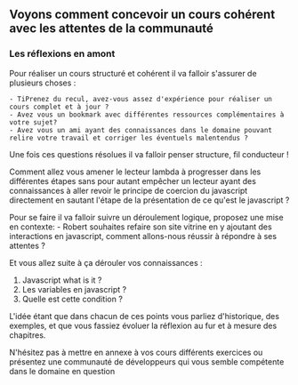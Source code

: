## Voyons comment concevoir un cours cohérent avec les attentes de la communauté

### Les réflexions en amont

Pour réaliser un cours structuré et cohérent il va falloir s'assurer de plusieurs choses :

    - TiPrenez du recul, avez-vous assez d'expérience pour réaliser un cours complet et à jour ?
    - Avez vous un bookmark avec différentes ressources complémentaires à votre sujet?
    - Avez vous un ami ayant des connaissances dans le domaine pouvant relire votre travail et corriger les éventuels malentendus ?

Une fois ces questions résolues il va falloir penser structure, fil conducteur !

Comment allez vous amener le lecteur lambda à progresser dans les différentes étapes sans pour autant empêcher un lecteur ayant des connaissances à aller revoir le principe de coercion du javascript directement en sautant l'étape de la présentation de ce qu'est le javascript ?

Pour se faire il va falloir suivre un déroulement logique, proposez une mise en contexte:
    - Robert souhaites refaire son site vitrine en y ajoutant des interactions en javascript, comment allons-nous réussir à répondre à ses attentes ?

Et vous allez suite à ça dérouler vos connaissances :

1. Javascript what is it ?
2. Les variables en javascript ?
3. Quelle est cette condition ?

L'idée étant que dans chacun de ces points vous parliez d'historique, des exemples, et que vous fassiez évoluer la réflexion au fur et à mesure des chapitres.

N'hésitez pas à mettre en annexe à vos cours différents exercices ou présentez une communauté de développeurs qui vous semble compétente dans le domaine en question

